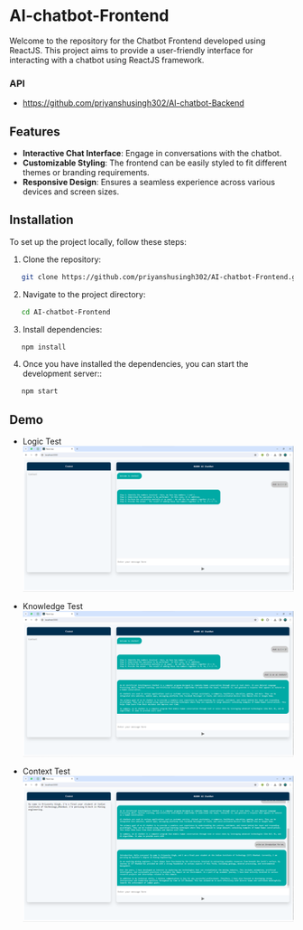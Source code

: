 # AI-chatbot-Frontend

Welcome to the repository for the Chatbot Frontend developed using ReactJS. This project aims to provide a user-friendly interface for interacting with a chatbot using ReactJS framework.

### API
- https://github.com/priyanshusingh302/AI-chatbot-Backend

## Features

- **Interactive Chat Interface**: Engage in conversations with the chatbot.
- **Customizable Styling**: The frontend can be easily styled to fit different themes or branding requirements.
- **Responsive Design**: Ensures a seamless experience across various devices and screen sizes.

## Installation

To set up the project locally, follow these steps:

1. Clone the repository:
```bash
   git clone https://github.com/priyanshusingh302/AI-chatbot-Frontend.git
   ```
2. Navigate to the project directory:
```bash
   cd AI-chatbot-Frontend
   ```
3. Install dependencies:
```bash
   npm install
   ```
4. Once you have installed the dependencies, you can start the development server::
```bash
   npm start
   ```
## Demo 
- Logic Test
![ss0](/img/ss0.png)

- Knowledge Test
![ss1](/img/ss1.png)

- Context Test
![ss2](/img/ss2.png)
